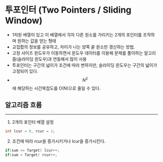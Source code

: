 # 투포인터 (Two Pointers / Sliding Window)
- 1차원 배열이 있고 이 배열에서 각자 다른 원소를 가리키는 2개의 포인터를 조작하며 원하는 값을 얻는 형태
- 교집합의 정보를 공유하고, 차이가 나는 양쪽 끝 원소만 갱신하는 방법.
- 고정 사이즈 윈도우가 이동하면서 윈도우 데이터를 이용해 문제를 풀이하는 알고리즘(슬라이딩 윈도우)과 연동해서 많이 사용
- 투포인터는 구간의 넓이가 조건에 따라 변하지만, 슬라이딩 윈도우는 구간의 넓이가 고정되어 있다.
- $$N^2$$에 해당하는 시간복잡도를 O(N)으로 줄일 수 있다.
## 알고리즘 흐름
---
1. 2개의 포인터 배열 설정
```c++
int lcur = 0, rcur = 1;
```
2. 조건에 따라 rcur을 증가시키거나 lcur을 증가시킨다.
```c++
if(sum >= Target) lcur++;
if(sum < Target) rcur++;
```
